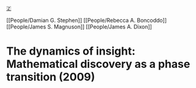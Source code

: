 [🇿](zotero://select/library/items/WS9MM53P)

[[People/Damian G. Stephen]] [[People/Rebecca A. Boncoddo]] [[People/James S. Magnuson]] [[People/James A. Dixon]] 
# The dynamics of insight: Mathematical discovery as a phase transition (2009)

